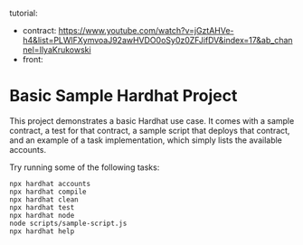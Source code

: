 tutorial:
  - contract: https://www.youtube.com/watch?v=jGztAHVe-h4&list=PLWlFXymvoaJ92awHVDO0oSy0z0ZFJifDV&index=17&ab_channel=IlyaKrukowski
  - front:

# Basic Sample Hardhat Project

This project demonstrates a basic Hardhat use case. It comes with a sample contract, a test for that contract, a sample script that deploys that contract, and an example of a task implementation, which simply lists the available accounts.

Try running some of the following tasks:

```shell
npx hardhat accounts
npx hardhat compile
npx hardhat clean
npx hardhat test
npx hardhat node
node scripts/sample-script.js
npx hardhat help
```
